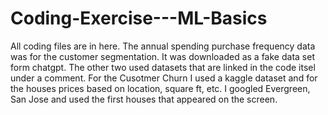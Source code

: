 # Coding-Exercise---ML-Basics

All coding files are in here. The annual spending purchase frequency data was for the customer segmentation. It was downloaded as a fake data set form chatgpt. The other two used datasets that are linked in the code itsel under a comment. For the Cusotmer Churn I used a kaggle dataset and for the houses prices based on location, square ft, etc. I googled Evergreen, San Jose and used the first houses that appeared on the screen. 
